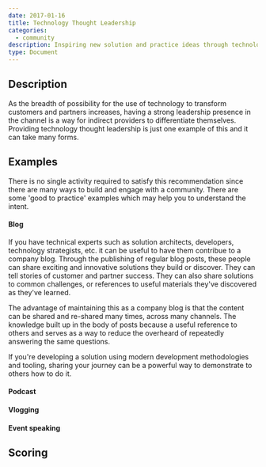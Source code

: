 ```yaml
---
date: 2017-01-16
title: Technology Thought Leadership
categories:
  - community
description: Inspiring new solution and practice ideas through technology evangelism and community engagement.
type: Document
---
```

## Description

As the breadth of possibility for the use of technology to transform customers and partners increases, having a strong leadership presence in the channel is a way for indirect providers to differentiate themselves. Providing technology thought leadership is just one example of this and it can take many forms.

## Examples

There is no single activity required to satisfy this recommendation since there are many ways to build and engage with a community. There are some 'good to practice' examples which may help you to understand the intent.

#### Blog

If you have technical experts such as solution architects, developers, technology strategists, etc. it can be useful to have them contribue to a company blog. Through the publishing of regular blog posts, these people can share exciting and innovative solutions they build or discover. They can tell stories of customer and partner success. They can also share solutions to common challenges, or references to useful materials they've discovered as they've learned.

The advantage of maintaining this as a company blog is that the content can be shared and re-shared many times, across many channels. The knowledge built up in the body of posts because a useful reference to others and serves as a way to reduce the overheard of repeatedly answering the same questions.

If you're developing a solution using modern development methodologies and tooling, sharing your journey can be a powerful way to demonstrate to others how to do it.

#### Podcast

#### Vlogging

#### Event speaking

## Scoring

